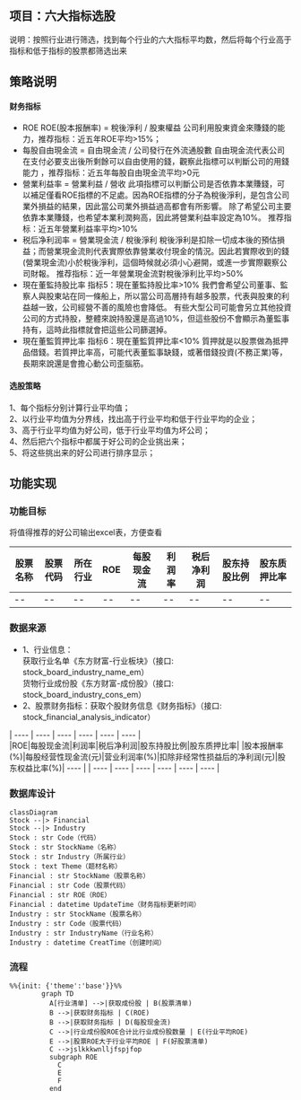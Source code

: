 ## 项目：六大指标选股
说明：按照行业进行筛选，找到每个行业的六大指标平均数，然后将每个行业高于指标和低于指标的股票都筛选出来


  
## 策略说明
#### 财务指标
* ROE ROE(股本报酬率) = 稅後淨利 / 股東權益
公司利用股東資金來賺錢的能力，推荐指标：近五年ROE平均>15%；
* 每股自由現金流 = 自由現金流 / 公司發行在外流通股數
自由現金流代表公司在支付必要支出後所剩餘可以自由使用的錢，觀察此指標可以判斷公司的用錢能力 ，推荐指标：近五年每股自由現金流平均>0元 
* 營業利益率 = 營業利益 / 營收
此項指標可以判斷公司是否依靠本業賺錢，可以補足僅看ROE指標的不足處。因為ROE指標的分子為稅後淨利，是包含公司業外損益的結果，因此當公司業外損益過高都會有所影響。 
除了希望公司主要依靠本業賺錢，也希望本業利潤夠高，因此將營業利益率設定為10%。 推荐指标：近五年營業利益率平均>10%
* 税后净利润率 = 營業現金流 / 稅後淨利 
稅後淨利是扣除一切成本後的預估損益；而營業現金流則代表實際依靠營業收付現金的情況。因此若實際收到的錢(營業現金流)小於稅後淨利，這個時候就必須小心避開，或進一步實際觀察公司財報。 
推荐指标：近一年營業現金流對稅後淨利比平均>50%
* 現在董監持股比率
指标5：現在董監持股比率>10%
我們會希望公司董事、監察人與股東站在同一條船上，所以當公司高層持有越多股票，代表與股東的利益越一致，公司經營不善的風險也會降低。
有些大型公司可能會另立其他投資公司的方式持股，整體來說持股還是高過10%，但這些股份不會顯示為董監事持有，這時此指標就會把這些公司篩選掉。 
* 現在董監質押比率
指标6：現在董監質押比率<10%
質押就是以股票做為抵押品借錢。若質押比率高，可能代表董監事缺錢，或著借錢投資(不務正業)等，長期來說還是會擔心動公司歪腦筋。 

#### 选股策略
1、每个指标分别计算行业平均值；  
2、以行业平均值为分界线，找出高于行业平均和低于行业平均的企业；  
3、高于行业平均值为好公司，低于行业平均值为坏公司；  
4、然后把六个指标中都属于好公司的企业挑出来；  
5、将这些挑出来的好公司进行排序显示；  


  
## 功能实现
### 功能目标
将值得推荐的好公司输出excel表，方便查看

|  股票名称   | 股票代码  | 所在行业  |  ROE  | 每股现金流  | 利润率  |  税后净利润  | 股东持股比例  | 股东质押比率  |
|  ----  | ----  | ----  | ----  | ----  | ----  | ----  | ----  | ----  |
| -- | -- | -- | -- | -- | -- | -- | -- | -- |


### 数据来源
* 1、行业信息：  
获取行业名单《东方财富-行业板块》（接口: stock_board_industry_name_em）  
货物行业成份股《东方财富-成份股》（接口: stock_board_industry_cons_em）   
* 2、股票财务指标：获取个股财务信息《财务指标》（接口: stock_financial_analysis_indicator）    
  
|  ----  | ----  | ----  | ----  | ----  | ---- |    
|ROE|每股现金流|利润率|税后净利润|股东持股比例|股东质押比率|
|股本报酬率(%)|每股经营性现金流(元)|营业利润率(%)|扣除非经常性损益后的净利润(元)|股东权益比率(%)| ----  |
|  ----  | ----  | ----  | ----  | ----  | ---- |



### 数据库设计
```mermaid
classDiagram
Stock --|> Financial
Stock --|> Industry
Stock : str Code（代码）
Stock : str StockName（名称）
Stock : str Industry（所属行业）
Stock : text Theme（题材名称）
Financial : str StockName（股票名称）
Financial : str Code（股票代码）
Financial : str ROE（ROE）
Financial : datetime UpdateTime（财务指标更新时间）
Industry : str StockName（股票名称）
Industry : str Code（股票代码）
Industry : str IndustryName（行业名称）
Industry : datetime CreatTime（创建时间）
```

### 流程
```mermaid
%%{init: {'theme':'base'}}%%
        graph TD
          A[行业清单] -->|获取成份股 | B(股票清单)
          B -->|获取财务指标 | C(ROE)
          B -->|获取财务指标 | D(每股现金流)
          C -->|行业成份股ROE合计比行业成份股数量 | E(行业平均ROE)
          E -->|股票ROE大于行业平均ROE | F(好股票清单)
          C -->jslkkkwnlljfspjfop
          subgraph ROE
            C
            E
            F
          end
          
  ```



  
